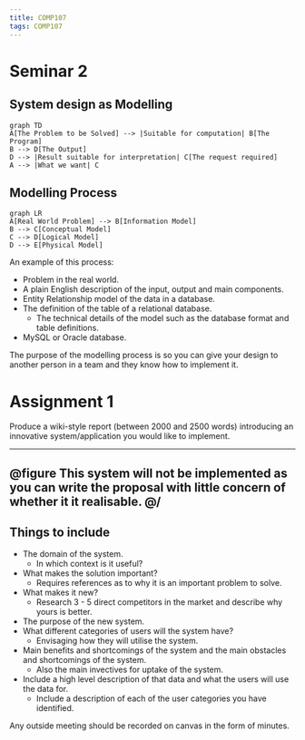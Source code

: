 ```yaml
---
title: COMP107
tags: COMP107
---
```

# Seminar 2
## System design as Modelling

```mermaid
graph TD
A[The Problem to be Solved] --> |Suitable for computation| B[The Program]
B --> D[The Output]
D --> |Result suitable for interpretation| C[The request required]
A --> |What we want| C
```

## Modelling Process

```mermaid
graph LR
A[Real World Problem] --> B[Information Model]
B --> C[Conceptual Model]
C --> D[Logical Model]
D --> E[Physical Model]
```

An example of this process:

* Problem in the real world.
* A plain English description of the input, output and main components.
* Entity Relationship model of the data in a database.
* The definition of the table of a relational database.
	* The technical details of the model such as the database format and table definitions.
* MySQL or Oracle database.

The purpose of the modelling process is so you can give your design to another person in a team and they know how to implement it.

# Assignment 1
Produce a wiki-style report (between 2000 and 2500 words) introducing an innovative system/application you would like to implement.

---
@figure
This system will not be implemented as you can write the proposal with little concern of whether it it realisable.
@/
---

## Things to include
* The domain of the system.
	* In which context is it useful?
* What makes the solution important?
	* Requires references as to why it is an important problem to solve.
* What makes it new?
	* Research 3 - 5 direct competitors in the market and describe why yours is better.
* The purpose of the new system.
* What different categories of users will the system have?
	* Envisaging how they will utilise the system.
* Main benefits and shortcomings of the system and the main obstacles and shortcomings of the system.
	* Also the main invectives for uptake of the system.
* Include a high level description of that data and what the users will use the data for.
	* Include a description of each of the user categories you have identified.

Any outside meeting should be recorded on canvas in the form of minutes.